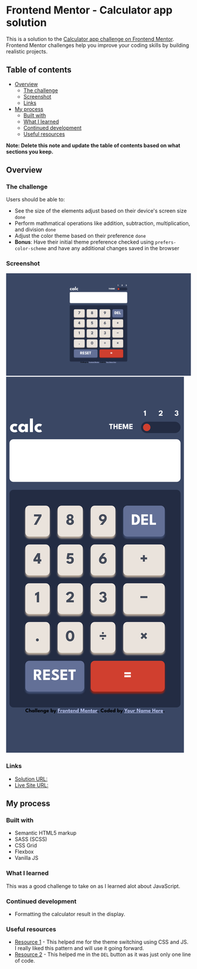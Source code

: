 # Frontend Mentor - Calculator app solution

This is a solution to the [Calculator app challenge on Frontend Mentor](https://www.frontendmentor.io/challenges/calculator-app-9lteq5N29). Frontend Mentor challenges help you improve your coding skills by building realistic projects.

## Table of contents

- [Overview](#overview)
  - [The challenge](#the-challenge)
  - [Screenshot](#screenshot)
  - [Links](#links)
- [My process](#my-process)
  - [Built with](#built-with)
  - [What I learned](#what-i-learned)
  - [Continued development](#continued-development)
  - [Useful resources](#useful-resources)

**Note: Delete this note and update the table of contents based on what sections you keep.**

## Overview

### The challenge

Users should be able to:

- See the size of the elements adjust based on their device's screen size `done`
- Perform mathmatical operations like addition, subtraction, multiplication, and division `done`
- Adjust the color theme based on their preference `done`
- **Bonus**: Have their initial theme preference checked using `prefers-color-scheme` and have any additional changes saved in the browser

### Screenshot

![](./design/screenshot.png)
![](./design/screenshot-mb.png)

### Links

- [Solution URL: ](https://github.com/TechNech/calculator-app-FM)
- [Live Site URL: ](https://technech.github.io/calculator-app-FM/)

## My process

### Built with

- Semantic HTML5 markup
- SASS (SCSS)
- CSS Grid
- Flexbox
- Vanilla JS

### What I learned

This was a good challenge to take on as I learned alot about JavaScript.

### Continued development

- Formatting the calculator result in the display.

### Useful resources

- [Resource 1](https://github.com/Fernando0654/FEM_4_Calculator_App) - This helped me for the theme switching using CSS and JS. I really liked this pattern and will use it going forward.
- [Resource 2](https://developer.mozilla.org/en-US/docs/Web/JavaScript/Reference/Global_Objects/String/slice) - This helped me in the `DEL` button as it was just only one line of code.
